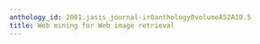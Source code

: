 ```yaml
---
anthology_id: 2001.jasis_journal-ir0anthology0volumeA52A10.5
title: Web mining for Web image retrieval
---
```

